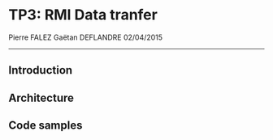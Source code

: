 TP3: RMI Data tranfer
=====================
Pierre FALEZ
Gaëtan DEFLANDRE
02/04/2015
- - - - - - - - - - - 

## Introduction

## Architecture

## Code samples
